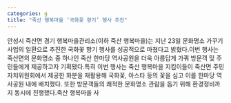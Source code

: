 ```yaml
---
categories: g
title: "죽산 행복마을 ‘국화꽃 향기’ 행사 추진"
---
```

안성시 죽산면 경기 행복마을관리소(이하 죽산 행복마을)는 지난 23일 문화명소 가꾸기 사업의 일환으로 추진한 국화꽃 향기 행사를 성공적으로 마쳤다고 밝혔다.이번 행사는 죽산면의 문화명소 중 하나인 죽산 한마당 역사공원을 더욱 아름답게 가꿔 방문객 및 주민들에게 제공하고자 기획됐다.특히 이번 행사는 죽산 행복마을 지킴이들이 죽산면 주민자치위원회에서 제공한 화분을 재활용해 국화꽃, 아스타 등의 꽃을 심고 이를 한마당 역사공원 내에 배치했다. 또한 방문객들의 쾌적한 문화명소 관람을 돕기 위해 환경정비까지 동시에 진행했다.죽산 행복마을 사